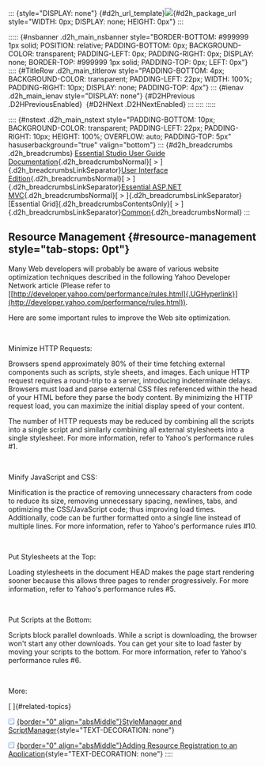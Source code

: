 ::: {style="DISPLAY: none"}
[](ms-xhelp:///?Id=d2h_url_template){#d2h_url_template}![](!package_url!){#d2h_package_url style="WIDTH: 0px; DISPLAY: none; HEIGHT: 0px"}
:::

::::: {#nsbanner .d2h_main_nsbanner style="BORDER-BOTTOM: #999999 1px solid; POSITION: relative; PADDING-BOTTOM: 0px; BACKGROUND-COLOR: transparent; PADDING-LEFT: 0px; PADDING-RIGHT: 0px; DISPLAY: none; BORDER-TOP: #999999 1px solid; PADDING-TOP: 0px; LEFT: 0px"}
:::: {#TitleRow .d2h_main_titlerow style="PADDING-BOTTOM: 4px; BACKGROUND-COLOR: transparent; PADDING-LEFT: 22px; WIDTH: 100%; PADDING-RIGHT: 10px; DISPLAY: none; PADDING-TOP: 4px"}
::: {#ienav .d2h_main_ienav style="DISPLAY: none"}
[](ms-xhelp:///?Id=49a475aa-006c-4335-93c8-97725e766e43){#D2HPrevious .D2HPreviousEnabled}  [](ms-xhelp:///?Id=a47967cc-2d47-4bfd-9533-c088b570205a){#D2HNext .D2HNextEnabled}
:::
::::
:::::

:::: {#nstext .d2h_main_nstext style="PADDING-BOTTOM: 10px; BACKGROUND-COLOR: transparent; PADDING-LEFT: 22px; PADDING-RIGHT: 10px; HEIGHT: 100%; OVERFLOW: auto; PADDING-TOP: 5px" hasuserbackground="true" valign="bottom"}
::: {#d2h_breadcrumbs .d2h_breadcrumbs}
[Essential Studio User Guide Documentation](ms-xhelp:///?Id=12457748-09e3-4d74-a240-8e049cedf030){.d2h_breadcrumbsNormal}[ \> ]{.d2h_breadcrumbsLinkSeparator}[User Interface Edition](ms-xhelp:///?Id=c29296b7-531c-413b-a0ec-488ca1f7f669){.d2h_breadcrumbsNormal}[ \> ]{.d2h_breadcrumbsLinkSeparator}[Essential ASP.NET MVC](ms-xhelp:///?Id=4b14e7d1-65c4-4f67-b1aa-2c37709905a5){.d2h_breadcrumbsNormal}[ \> ]{.d2h_breadcrumbsLinkSeparator}[Essential Grid]{.d2h_breadcrumbsContentsOnly}[ \> ]{.d2h_breadcrumbsLinkSeparator}[Common](ms-xhelp:///?Id=49a475aa-006c-4335-93c8-97725e766e43){.d2h_breadcrumbsNormal}
:::

## Resource Management {#resource-management style="tab-stops: 0pt"}

Many Web developers will probably be aware of various website optimization techniques described in the following Yahoo Developer Network article (Please refer to [[http://developer.yahoo.com/performance/rules.html]{.UGHyperlink}](http://developer.yahoo.com/performance/rules.html)).

Here are some important rules to improve the Web site optimization.

 

Minimize HTTP Requests:

Browsers spend approximately 80% of their time fetching external components such as scripts, style sheets, and images. Each unique HTTP request requires a round-trip to a server, introducing indeterminate delays. Browsers must load and parse external CSS files referenced within the head of your HTML before they parse the body content. By minimizing the HTTP request load, you can maximize the initial display speed of your content.

The number of HTTP requests may be reduced by combining all the scripts into a single script and similarly combining all external stylesheets into a single stylesheet. For more information, refer to Yahoo\'s performance rules #1.

 

Minify JavaScript and CSS:

Minification is the practice of removing unnecessary characters from code to reduce its size, removing unnecessary spacing, newlines, tabs, and optimizing the CSS/JavaScript code; thus improving load times. Additionally, code can be further formatted onto a single line instead of multiple lines. For more information, refer to Yahoo\'s performance rules #10.

 

Put Stylesheets at the Top:

Loading stylesheets in the document HEAD makes the page start rendering sooner because this allows three pages to render progressively. For more information, refer to Yahoo\'s performance rules #5.

 

Put Scripts at the Bottom:

Scripts block parallel downloads. While a script is downloading, the browser won\'t start any other downloads. You can get your site to load faster by moving your scripts to the bottom. For more information, refer to Yahoo\'s performance rules #6.

 

More:

[ ]{#related-topics}

[![](button.gif){border="0" align="absMiddle"}StyleManager and ScriptManager](ms-xhelp:///?Id=a47967cc-2d47-4bfd-9533-c088b570205a){style="TEXT-DECORATION: none"}

[![](button.gif){border="0" align="absMiddle"}Adding Resource Registration to an Application](ms-xhelp:///?Id=6855dbfa-16bb-4e08-b953-e1e7501ec189){style="TEXT-DECORATION: none"}
::::
